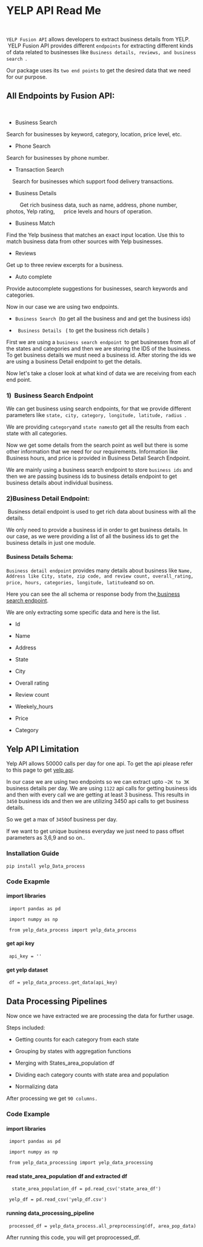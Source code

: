 <h1>YELP API Read Me&nbsp;</h1>
<p><br></p>
<p> <code>YELP Fusion API</code> allows developers to extract business details from YELP. &nbsp;YELP Fusion API provides different <code>endpoints</code> for extracting different kinds of data related to businesses like <code>Business details, reviews, and business search </code>.</p>

<p>Our package uses its <code>two end points</code> to get the desired data that we need for our purpose.&nbsp;</p>
<h2>All Endpoints by Fusion API:</h2>
<p><br></p>
<ul>
    <li>
        <p>Business Search&nbsp;</p>
    </li>
</ul>
<p>Search for businesses by keyword, category, location, price level, etc.</p>
<ul>
    <li>
        <p>Phone Search</p>
    </li>
</ul>
<p>Search for businesses by phone number.</p>
<ul>
    <li>
        <p>Transaction Search&nbsp;</p>
    </li>
</ul>
<p>&nbsp; &nbsp;&nbsp;Search for businesses which support food delivery transactions.</p>
<ul>
    <li>
        <p>Business Details&nbsp;</p>
    </li>
</ul>
<p>&nbsp; &nbsp; &nbsp; &nbsp; &nbsp;Get rich business data, such as name, address, phone number, photos, Yelp rating, &nbsp; &nbsp; &nbsp;price levels and hours of operation.</p>
<ul>
    <li>
        <p>Business Match&nbsp;</p>
    </li>
</ul>
<p>Find the Yelp business that matches an exact input location. Use this to match business data from other sources with Yelp businesses.</p>
<ul>
    <li>
        <p>Reviews</p>
    </li>
</ul>
<p>Get up to three review excerpts for a business.</p>
<ul>
    <li>
        <p>Auto complete&nbsp;</p>
    </li>
</ul>
<p>Provide autocomplete suggestions for businesses, search keywords and categories.</p>

<p>Now in our case we are using two endpoints.&nbsp;</p>
<ul>
    <li>
        <p><code>Business Search </code>(to get all the business and and get the business ids)</p>
    </li>
    <li>
        <p><code> Business Details </code> ( to get the business rich details )</p>
    </li>
</ul>
<p>First we are using a <code>business search endpoint </code>to get businesses from all of the states and categories and then we are storing the IDS of the business. To get business details we must need a business id. After storing the ids we are using a business Detail endpoint to get the details.&nbsp;</p>
<p>Now let&apos;s take a closer look at what kind of data we are receiving from each end point.&nbsp;</p>
<h3>1) &nbsp;Business Search Endpoint</h3>
  
<p>We can get business using search endpoints, for that we provide different parameters like <code>state, city, category, longitude, latitude, radius </code>.</p>
<p>We are providing <code>category</code>and <code>state names</code>to get all the results from each state with all categories.&nbsp;</p>
<p>Now we get some details from the search point as well but there is some other information that we need for our requirements. Information like Business hours, and price is provided in Business Detail Search Endpoint.&nbsp;</p>
<p>We are mainly using a business search endpoint to store <code>business ids</code> and then we are passing business ids to business details endpoint to get business details about individual business.&nbsp;</p>

<h3>2)Business Detail Endpoint:</h3>

<p>&nbsp;Business detail endpoint is used to get rich data about business with all the details.&nbsp;</p>
<p>We only need to provide a business id in order to get business details. In our case, as we were providing a list of all the business ids to get the business details in just one module.</p>
<h4>Business Details Schema:</h4>
<p><code>Business detail endpoint</code> provides many details about business like <code>Name, Address like City, state, zip code, and review count, overall_rating, price, hours, categories, longitude, latitude</code>and so on.</p>
<p>Here you can see the all schema or response body from the<a href="https://www.yelp.com/developers/documentation/v3/business">&nbsp;business search endpoint</a>.</p>
<p>We are only extracting some specific data and here is the list.&nbsp;</p>
<ul>
    <li>
        <p>Id</p>
    </li>
    <li>
        <p>Name</p>
    </li>
    <li>
        <p>Address</p>
    </li>
    <li>
        <p>State</p>
    </li>
    <li>
        <p>City</p>
    </li>
    <li>
        <p>Overall rating</p>
    </li>
    <li>
        <p>Review count</p>
    </li>
    <li>
        <p>Weekely_hours</p>
    </li>
    <li>
        <p>Price</p>
    </li>
    <li>
        <p>Category&nbsp;</p>
    </li>
</ul>
<h2>Yelp API Limitation&nbsp;</h2>
<p>Yelp API allows 50000 calls per day for one api. To get the api please refer to this page to get <a href="https://www.yelp.com/developers/v3/manage_app">yelp api</a>.&nbsp;</p>
<p>In our case we are using two endpoints so we can extract upto <code>~2K to 3K </code> business details per day. We are using <code>1122</code> api calls for getting business ids and then with every call we are getting at least 3 business. This results in <code>3450</code> business ids and then we are utilizing 3450 api calls to get business details.&nbsp;</p>
<p>So we get a max of <code>3450</code>of business per day.&nbsp;</p>
<p>If we want to get unique business everyday we just need to pass offset parameters as 3,6,9 and so on..</p>
<h3> Installation Guide </h3>
<code>pip install yelp_Data_process</code>

<h3> Code Exapmle </h3>
<h4> import libraries </h4>
<p> <code> import pandas as pd </code></p>
<p> <code> import numpy as np  </code></p>
<p> <code> from yelp_data_process import yelp_data_process  </code></p>

<h4> get api key </h4>
<p> <code> api_key = ''  </code></p>

<h4> get yelp dataset  </h4>
<p> <code> df = yelp_data_process.get_data(api_key) </code></p>

<h2>Data Processing Pipelines&nbsp;</h2>
<p>Now once we have extracted we are processing the data for further usage.</p>
<p>Steps included:</p>
<ul>
    <li>
        <p>Getting counts for each category from each state</p>
    </li>
    <li>
        <p>Grouping by states with aggregation functions</p>
    </li>
    <li>
        <p>Merging with States_area_population df</p>
    </li>
    <li>
        <p>Dividing each category counts with state area and population</p>
    </li>
    <li>
        <p>Normalizing data</p>
    </li>
</ul>
<p>After processing we get <code>90 columns.&nbsp; </code></p>
<p> <h3> Code Example </h3> </p>
<h4> import libraries </h4>
<p> <code> import pandas as pd  </code></p>
<p> <code> import numpy as np </code></p>
<p> <code> from yelp_data_processing import yelp_data_processing </code></p>

<h4> read state_area_population df and extracted df </h4>

<p> <code>  state_area_population_df = pd.read_csv('state_area_df')</code>  </p>
<p> <code> yelp_df = pd.read_csv('yelp_df.csv') </code>  </p> 

<h4> running data_processing_pipeline </h4>
<p> <code> processed_df = yelp_data_process.all_preprocessing(df, area_pop_data) </code> <p>
    
 <p>After running this code, you will get proprocessed_df. </p>
